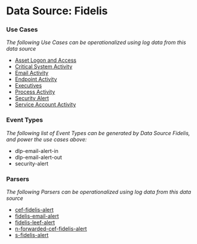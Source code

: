 Data Source: Fidelis
====================

### Use Cases

_The following Use Cases can be operationalized using log data from this data source_

* [Asset Logon and Access](usecase_asset_logon_and_access.md)
* [Critical System Activity](usecase_critical_system_activity.md)
* [Email Activity](usecase_email_activity.md)
* [Endpoint Activity](usecase_endpoint_activity.md)
* [Executives](usecase_executives.md)
* [Process Activity](usecase_process_activity.md)
* [Security Alert](usecase_security_alert.md)
* [Service Account Activity](usecase_service_account_activity.md)


### Event Types

_The following list of Event Types can be generated by Data Source Fidelis, and power the use cases above:_

- dlp-email-alert-in
- dlp-email-alert-out
- security-alert


### Parsers

_The following Parsers can be operationalized using log data from this data source_

* [cef-fidelis-alert](parserContent_cef-fidelis-alert.md)
* [fidelis-email-alert](parserContent_fidelis-email-alert.md)
* [fidelis-leef-alert](parserContent_fidelis-leef-alert.md)
* [n-forwarded-cef-fidelis-alert](parserContent_n-forwarded-cef-fidelis-alert.md)
* [s-fidelis-alert](parserContent_s-fidelis-alert.md)
